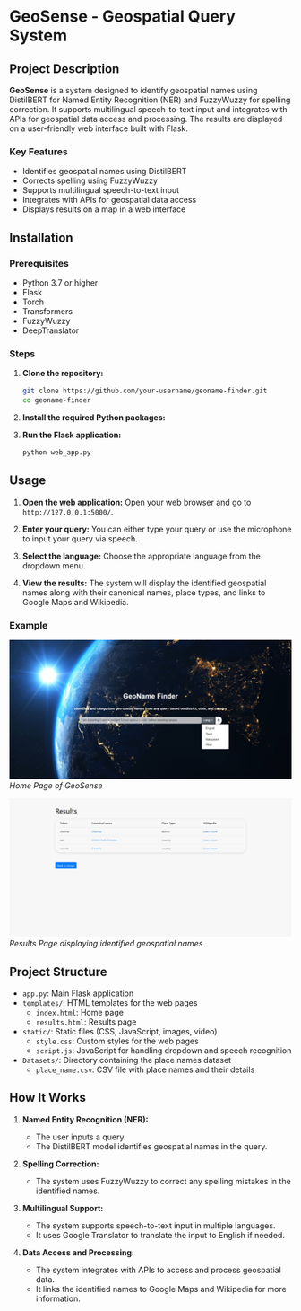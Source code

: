 # GeoSense - Geospatial Query System

## Project Description
**GeoSense** is a system designed to identify geospatial names using DistilBERT for Named Entity Recognition (NER) and FuzzyWuzzy for spelling correction. It supports multilingual speech-to-text input and integrates with APIs for geospatial data access and processing. The results are displayed on a user-friendly web interface built with Flask.

### Key Features
- Identifies geospatial names using DistilBERT
- Corrects spelling using FuzzyWuzzy
- Supports multilingual speech-to-text input
- Integrates with APIs for geospatial data access
- Displays results on a map in a web interface

## Installation

### Prerequisites
- Python 3.7 or higher
- Flask
- Torch
- Transformers
- FuzzyWuzzy
- DeepTranslator

### Steps
1. **Clone the repository:**
   ```bash
   git clone https://github.com/your-username/geoname-finder.git
   cd geoname-finder
   ```

2. **Install the required Python packages:**

3. **Run the Flask application:**
   ```bash
   python web_app.py
   ```

## Usage

1. **Open the web application:**
   Open your web browser and go to `http://127.0.0.1:5000/`.

2. **Enter your query:**
   You can either type your query or use the microphone to input your query via speech.

3. **Select the language:**
   Choose the appropriate language from the dropdown menu.

4. **View the results:**
   The system will display the identified geospatial names along with their canonical names, place types, and links to Google Maps and Wikipedia.

### Example

![Home Page](static/homepage.jpeg)
*Home Page of GeoSense*

![Results Page](static/result.jpeg)
*Results Page displaying identified geospatial names*

## Project Structure

- `app.py`: Main Flask application
- `templates/`: HTML templates for the web pages
  - `index.html`: Home page
  - `results.html`: Results page
- `static/`: Static files (CSS, JavaScript, images, video)
  - `style.css`: Custom styles for the web pages
  - `script.js`: JavaScript for handling dropdown and speech recognition
- `Datasets/`: Directory containing the place names dataset
  - `place_name.csv`: CSV file with place names and their details

## How It Works

1. **Named Entity Recognition (NER):**
   - The user inputs a query.
   - The DistilBERT model identifies geospatial names in the query.

2. **Spelling Correction:**
   - The system uses FuzzyWuzzy to correct any spelling mistakes in the identified names.

3. **Multilingual Support:**
   - The system supports speech-to-text input in multiple languages.
   - It uses Google Translator to translate the input to English if needed.

4. **Data Access and Processing:**
   - The system integrates with APIs to access and process geospatial data.
   - It links the identified names to Google Maps and Wikipedia for more information.
